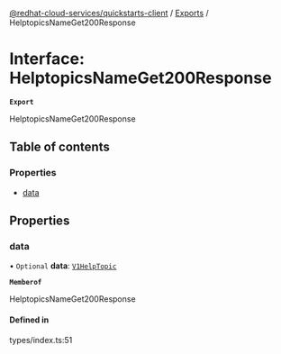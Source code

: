 [@redhat-cloud-services/quickstarts-client](../README.md) / [Exports](../modules.md) / HelptopicsNameGet200Response

# Interface: HelptopicsNameGet200Response

**`Export`**

HelptopicsNameGet200Response

## Table of contents

### Properties

- [data](HelptopicsNameGet200Response.md#data)

## Properties

### data

• `Optional` **data**: [`V1HelpTopic`](V1HelpTopic.md)

**`Memberof`**

HelptopicsNameGet200Response

#### Defined in

types/index.ts:51
